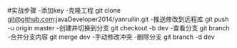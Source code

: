 #实战步骤
    -添加key
    -克隆工程  git clone  git@github.com:javaDeveloper2014/yanruilin.git
    -推送修改到远程库 git push -u origin master
    -创建并切换到分支 git checkout -b dev
	-查看分支 git branch
	-合并分支内容 git merge dev
	-手动修改冲突
	-删除分支 git branch -d dev

